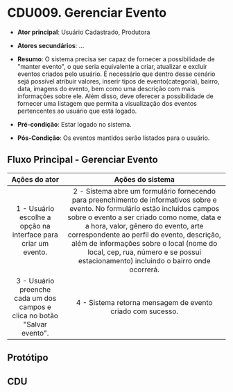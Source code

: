 # CDU009. Gerenciar Evento

- **Ator principal**: Usuário Cadastrado, Produtora
- **Atores secundários**: ...	 
- **Resumo**: O sistema precisa ser capaz de fornecer a possibilidade de "manter evento", o que seria equivalente a criar, atualizar e excluir eventos criados pelo usuário. É necessário que dentro desse cenário sejá possível atribuir valores, inserir tipos de evento(categoria), bairro, data, imagens do evento, bem como uma descrição com mais informações sobre ele. Além disso, deve oferecer a possibilidade de fornecer uma listagem que permita a visualização dos eventos pertencentes ao usuário que está logado. 

- **Pré-condição**: Estar logado no sistema.
- **Pós-Condição**: Os eventos mantidos serão listados para o usuário.

## Fluxo Principal - Gerenciar Evento
| Ações do ator | Ações do sistema |
| :-----------------: | :-----------------: | 
| 1 - Usuário escolhe a opção na interface para criar um evento. | 2 -  Sistema abre um formulário fornecendo para preenchimento de informativos sobre e evento. No formulário estão incluídos campos sobre o evento a ser criado como nome, data e a hora, valor, gênero do evento, arte correspondente ao perfil do evento, descrição, além de informações sobre o local (nome do local, cep, rua, número e se possui estacionamento) incluindo o bairro onde ocorrerá. | 
| 3 - Usuário preenche cada um dos campos e clica no botão "Salvar evento". | 4 - Sistema retorna mensagem de evento criado com sucesso. |


## Protótipo 
## CDU 

